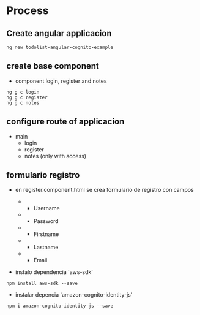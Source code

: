 
Process
=========

## Create angular applicacion 

```
ng new todolist-angular-cognito-example
```


## create base component

* component login, register and notes

```
ng g c login
ng g c register
ng g c notes
```

## configure route of applicacion

- main
    - login
    - register
    - notes (only with access)


## formulario registro

* en register.component.html se crea formulario de registro con campos
    * - Username
    * - Password
    * - Firstname
    * - Lastname
    * - Email

* instalo dependencia 'aws-sdk'

```
npm install aws-sdk --save
```

* instalar depencia 'amazon-cognito-identity-js'

```
npm i amazon-cognito-identity-js --save
```



